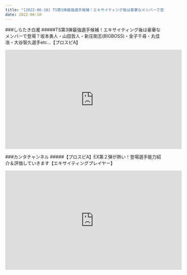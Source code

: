 ```yaml
---
title: "[2022-06-10] TS第3弾最強選手候補！エキサイティング後は豪華なメンバーで登場？坂本勇人・山田哲人・新庄剛志(BIGBOSS)・金子千尋・丸佳浩・大谷智久選手etc…【プロスピA】 他"
date: 2022-06-10
---
```

###しらたき白瀧
#####TS第3弾最強選手候補！エキサイティング後は豪華なメンバーで登場？坂本勇人・山田哲人・新庄剛志(BIGBOSS)・金子千尋・丸佳浩・大谷智久選手etc…【プロスピA】
<iframe width="560" height="315" src="https://www.youtube.com/embed/eEtrA618-1Q" frameborder="0" allow="accelerometer; autoplay; clipboard-write; encrypted-media; gyroscope; picture-in-picture" allowfullscreen></iframe>

###カンタチャンネル
#####【プロスピA】EX第２弾が熱い！登場選手能力紹介＆評価していきます【エキサイティングプレイヤー】
<iframe width="560" height="315" src="https://www.youtube.com/embed/vBLQshzD1Eg" frameborder="0" allow="accelerometer; autoplay; clipboard-write; encrypted-media; gyroscope; picture-in-picture" allowfullscreen></iframe>

